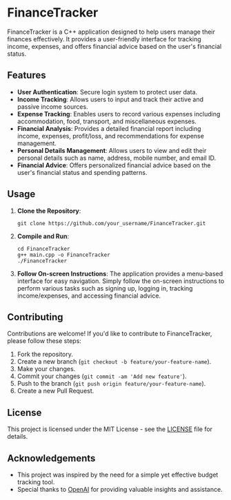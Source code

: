 # FinanceTracker

FinanceTracker is a C++ application designed to help users manage their finances effectively. It provides a user-friendly interface for tracking income, expenses, and offers financial advice based on the user's financial status.

## Features

- **User Authentication**: Secure login system to protect user data.
- **Income Tracking**: Allows users to input and track their active and passive income sources.
- **Expense Tracking**: Enables users to record various expenses including accommodation, food, transport, and miscellaneous expenses.
- **Financial Analysis**: Provides a detailed financial report including income, expenses, profit/loss, and recommendations for expense management.
- **Personal Details Management**: Allows users to view and edit their personal details such as name, address, mobile number, and email ID.
- **Financial Advice**: Offers personalized financial advice based on the user's financial status and spending patterns.

## Usage

1. **Clone the Repository**:
   ```
   git clone https://github.com/your_username/FinanceTracker.git
   ```

2. **Compile and Run**:
   ```
   cd FinanceTracker
   g++ main.cpp -o FinanceTracker
   ./FinanceTracker
   ```

3. **Follow On-screen Instructions**: The application provides a menu-based interface for easy navigation. Simply follow the on-screen instructions to perform various tasks such as signing up, logging in, tracking income/expenses, and accessing financial advice.

## Contributing

Contributions are welcome! If you'd like to contribute to FinanceTracker, please follow these steps:

1. Fork the repository.
2. Create a new branch (`git checkout -b feature/your-feature-name`).
3. Make your changes.
4. Commit your changes (`git commit -am 'Add new feature'`).
5. Push to the branch (`git push origin feature/your-feature-name`).
6. Create a new Pull Request.

## License

This project is licensed under the MIT License - see the [LICENSE](LICENSE) file for details.

## Acknowledgements

- This project was inspired by the need for a simple yet effective budget tracking tool.
- Special thanks to [OpenAI](https://openai.com) for providing valuable insights and assistance.

